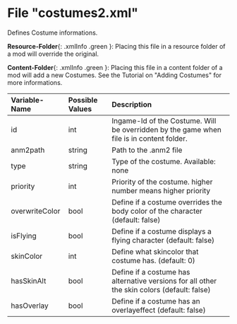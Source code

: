 # File "costumes2.xml"

Defines Costume informations.

**Resource-Folder**{: .xmlInfo .green }: Placing this file in a resource folder of a mod will override the original.

**Content-Folder**{: .xmlInfo .green }: Placing this file in a content folder of a mod will add a new Costumes. See the Tutorial on "Adding Costumes" for more informations.


| Variable-Name | Possible Values | Description |
|:--|:--|:--|
|id|int|Ingame-Id of the Costume. Will be overridden by the game when file is in content folder.|
|anm2path|string|Path to the .anm2 file|
|type|string|Type of the costume. Available: none | passive | active | familiar | trinket|
|priority|int|Priority of the costume. higher number means higher priority|
|overwriteColor|bool|Define if a costume overrides the body color of the character (default: false)|
|isFlying|bool|Define if a costume displays a flying character (default: false)|
|skinColor|int|Define what skincolor that costume has. (default: 0)|
|hasSkinAlt|bool|Define if a costume has alternative versions for all other the skin colors (default: false)|
|hasOverlay|bool|Define if a costume has an overlayeffect (default: false)|